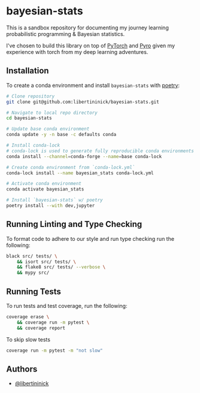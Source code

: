 # bayesian-stats
This is a sandbox repository for documenting my journey learning probabilistic programming & Bayesian statistics.

I've chosen to build this library on top of [PyTorch](https://pytorch.org/) and [Pyro](https://pyro.ai/) given my experience
with torch from my deep learning adventures.


## Installation

To create a conda environment and install `bayesian-stats` with [poetry](https://python-poetry.org/docs/):

```bash
# Clone repository
git clone git@github.com:libertininick/bayesian-stats.git

# Navigate to local repo directory
cd bayesian-stats

# Update base conda environment
conda update -y -n base -c defaults conda

# Install conda-lock
# conda-lock is used to generate fully reproducible conda environments via a lock file
conda install --channel=conda-forge --name=base conda-lock

# Create conda environment from `conda-lock.yml`
conda-lock install --name bayesian_stats conda-lock.yml

# Activate conda environment
conda activate bayesian_stats

# Install `bayesian-stats` w/ poetry
poetry install --with dev,jupyter
```

## Running Linting and Type Checking

To format code to adhere to our style and run type checking run the following:

```bash
black src/ tests/ \
    && isort src/ tests/ \
    && flake8 src/ tests/ --verbose \
    && mypy src/
```

## Running Tests

To run tests and test coverage, run the following:

```bash
coverage erase \
    && coverage run -m pytest \
    && coverage report
```

To skip slow tests
```bash
coverage run -m pytest -m "not slow"
```

## Authors
- [@libertininick](https://github.com/libertininick)